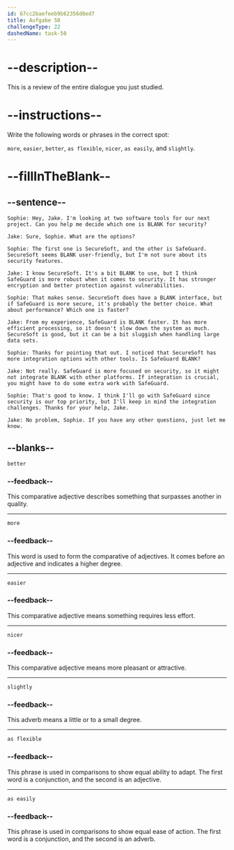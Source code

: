 ```yaml
---
id: 67cc2baefeeb9b62356d8ed7
title: Aufgabe 50
challengeType: 22
dashedName: task-50
---
```


<!-- REVIEW -->

# --description--

This is a review of the entire dialogue you just studied.

# --instructions--

Write the following words or phrases in the correct spot:

`more`, `easier`, `better`, `as flexible`, `nicer`, `as easily`, and `slightly`.

# --fillInTheBlank--

## --sentence--

`Sophie: Hey, Jake. I'm looking at two software tools for our next project. Can you help me decide which one is BLANK for security?`

`Jake: Sure, Sophie. What are the options?`

`Sophie: The first one is SecureSoft, and the other is SafeGuard. SecureSoft seems BLANK user-friendly, but I'm not sure about its security features.`

`Jake: I know SecureSoft. It's a bit BLANK to use, but I think SafeGuard is more robust when it comes to security. It has stronger encryption and better protection against vulnerabilities.`

`Sophie: That makes sense. SecureSoft does have a BLANK interface, but if SafeGuard is more secure, it's probably the better choice. What about performance? Which one is faster?`

`Jake: From my experience, SafeGuard is BLANK faster. It has more efficient processing, so it doesn't slow down the system as much. SecureSoft is good, but it can be a bit sluggish when handling large data sets.`

`Sophie: Thanks for pointing that out. I noticed that SecureSoft has more integration options with other tools. Is SafeGuard BLANK?`

`Jake: Not really. SafeGuard is more focused on security, so it might not integrate BLANK with other platforms. If integration is crucial, you might have to do some extra work with SafeGuard.`

`Sophie: That's good to know. I think I'll go with SafeGuard since security is our top priority, but I'll keep in mind the integration challenges. Thanks for your help, Jake.`

`Jake: No problem, Sophie. If you have any other questions, just let me know.`

## --blanks--

`better`

### --feedback--

This comparative adjective describes something that surpasses another in quality.

---

`more`

### --feedback--

This word is used to form the comparative of adjectives. It comes before an adjective and indicates a higher degree.

---

`easier`

### --feedback--

This comparative adjective means something requires less effort.

---

`nicer`

### --feedback--

This comparative adjective means more pleasant or attractive.

---

`slightly`

### --feedback--

This adverb means a little or to a small degree.

---

`as flexible`

### --feedback--

This phrase is used in comparisons to show equal ability to adapt. The first word is a conjunction, and the second is an adjective.

---

`as easily`

### --feedback--

This phrase is used in comparisons to show equal ease of action. The first word is a conjunction, and the second is an adverb.  
